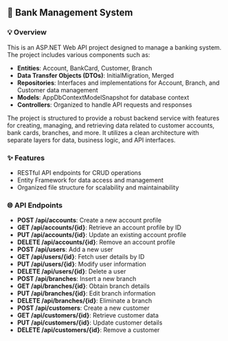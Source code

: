 ## 🎯 Bank Management System  

### 💡 Overview  
This is an ASP.NET Web API project designed to manage a banking system. The project includes various components such as:  

- **Entities**: Account, BankCard, Customer, Branch  
- **Data Transfer Objects (DTOs)**: InitialMigration, Merged  
- **Repositories**: Interfaces and implementations for Account, Branch, and Customer data management  
- **Models**: AppDbContextModelSnapshot for database context  
- **Controllers**: Organized to handle API requests and responses  

The project is structured to provide a robust backend service with features for creating, managing, and retrieving data related to customer accounts, bank cards, branches, and more. It utilizes a clean architecture with separate layers for data, business logic, and API interfaces.  

### ✨ Features  
- RESTful API endpoints for CRUD operations  
- Entity Framework for data access and management  
- Organized file structure for scalability and maintainability  

### 🌐 API Endpoints  
- **POST /api/accounts**: Create a new account profile  
- **GET /api/accounts/{id}**: Retrieve an account profile by ID  
- **PUT /api/accounts/{id}**: Update an existing account profile  
- **DELETE /api/accounts/{id}**: Remove an account profile  
- **POST /api/users**: Add a new user  
- **GET /api/users/{id}**: Fetch user details by ID  
- **PUT /api/users/{id}**: Modify user information  
- **DELETE /api/users/{id}**: Delete a user  
- **POST /api/branches**: Insert a new branch  
- **GET /api/branches/{id}**: Obtain branch details  
- **PUT /api/branches/{id}**: Edit branch information  
- **DELETE /api/branches/{id}**: Eliminate a branch  
- **POST /api/customers**: Create a new customer  
- **GET /api/customers/{id}**: Retrieve customer data  
- **PUT /api/customers/{id}**: Update customer details  
- **DELETE /api/customers/{id}**: Remove a customer  
